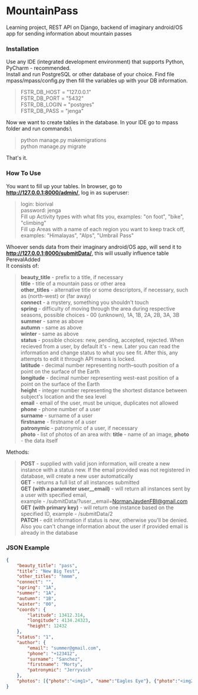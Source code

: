 # MountainPass
Learning project, REST API on Django, backend of imaginary android/OS app for sending information about mountain passes

### Installation
Use any IDE (integrated development environment) that supports Python, PyCharm - recommended.\
Install and run PostgreSQL or other database of your choice. Find file mpass/mpass/config.py then fill the variables up with your DB information.
> FSTR_DB_HOST = "127.0.0.1"\
> FSTR_DB_PORT = "5432"\
> FSTR_DB_LOGIN = "postgres"\
> FSTR_DB_PASS = "jenga"

Now we want to create tables in the database. In your IDE go to mpass folder and run commands:\
> python manage.py makemigrations\
> python manage.py migrate

That's it.

### How To Use
You want to fill up your tables. In browser, go to **http://127.0.0.1:8000/admin/**, log in as superuser:
> login: biorival\
> password: jenga\
Fill up Activity types with what fits you, examples: "on foot", "bike", "climbing"\
Fill up Areas with a name of each region you want to keep track off, examples: "Himalayas", "Alps", "Umbrail Pass"

Whoever sends data from their imaginary android/OS app, will send it to **http://127.0.0.1:8000/submitData/**, this will usually influence table PerevalAdded\
It consists of:
> **beauty_title** - prefix to a title, if necessary\
> **title** - title of a mountain pass or other area\
> **other_titles** - alternative title or some descriptors, if necessary, such as (north-west) or (far away)\
> **connect** - a mystery, something you shouldn't touch\
> **spring** - difficulty of moving through the area during respective seasons, possible choices - 00 (unknown), 1A, 1B, 2A, 2B, 3A, 3B\
> **summer** - same as above\
> **autumn** - same as above\
> **winter** - same as above\
> **status** - possible choices: new, pending, accepted, rejected. When recieved from a user, by default it's - new. Later you can read the information and change status to what you see fit. After this, any attempts to edit it through API means is locked.\
> **latitude** - decimal number representing north–south position of a point on the surface of the Earth\
> **longitude** - decimal number representing west-east position of a point on the surface of the Earth\
> **height** - integer number representing the shortest distance between subject's location and the sea level\
> **email** - email of the user, must be unique, duplicates not allowed\
> **phone** - phone number of a user\
> **surname** - surname of a user\
> **firstname** - firstname of a user\
> **patronymic** - patronymic of a user, if necessary\
> **photo** - list of photos of an area with: **title** - name of an image, **photo** - the data itself

Methods:
> **POST** - supplied with valid json information, will create a new instance with a status new. If the email provided was not registered in database, will create a new user automatically\
> **GET** - returns a full list of all instances submitted\
> **GET (with a parameter user__email)** - will return all instances sent by a user with specified email,\
> example - /submitData/?user__email=NormanJaydenFBI@gmail.com\
> **GET (with primary key)** - will return one instance based on the specified ID, example - /submitData/2\
> **PATCH** - edit information if status is *new*, otherwise you'll be denied. Also you can't change information about the user if provided email is already in the database

### JSON Example
```JSON
{
    "beauty_title": "pass",
    "title": "New Big Test",
    "other_titles": "hmmm",
    "connect": "",
    "spring": "1A",
    "summer": "1A",
    "autumn": "1B",
    "winter": "00",
    "coords": {
        "latitude": 13412.314,
        "longitude": 4134.24323,
        "height": 12432
    },
    "status": "1",
    "author": {
        "email": "summer@gmail.com",
        "phone": "+123412",
        "surname": "Sanchez",
        "firstname": "Morty",
        "patronymic": "Jerryvich"
    },
    "photos": [{"photo":"<img1>", "name":"Eagles Eye"}, {"photo":"<img2>", "name":"Bear Claw"}]
}
```

